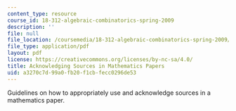 ```yaml
---
content_type: resource
course_id: 18-312-algebraic-combinatorics-spring-2009
description: ''
file: null
file_location: /coursemedia/18-312-algebraic-combinatorics-spring-2009/a3270c7d99a0fb20f1cbfecc0296de53_MIT18_312S09_proj_Sources.pdf
file_type: application/pdf
layout: pdf
license: https://creativecommons.org/licenses/by-nc-sa/4.0/
title: Acknowledging Sources in Mathematics Papers
uid: a3270c7d-99a0-fb20-f1cb-fecc0296de53
---
```

Guidelines on how to appropriately use and acknowledge sources in a mathematics paper.
